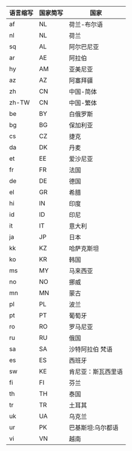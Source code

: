 
|  语言缩写   | 国家简写  |  国家   |
|  ----  | ----  |  ----  |
| af	| NL	|荷兰-布尔语|
| nl	| NL	|荷兰|
| sq	| AL	|阿尔巴尼亚|
| ar	| AE	|阿拉伯|
| hy	| AM	|亚美尼亚|
| az	| AZ	|阿塞拜疆|
| zh	| CN	|中国-简体|
| zh-TW	| CN	|中国-繁体|
| be	| BY	|白俄罗斯|
| bg	| BG	|保加利亚|
| cs	| CZ	|捷克|
| da	| DK	|丹麦|
| et	| EE	|爱沙尼亚|
| fr	| FR	|法国|
| de	| DE	|德国|
| el	| GR	|希腊|
| hi	| IN	|印度|
| id	| ID	|印尼|
| it	| IT	|意大利|
| ja	| JP	|日本|
| kk	| KZ	|哈萨克斯坦|
| ko	| KR	|韩国|
| ms	| MY	|马来西亚|
| no	| NO	|挪威|
| mn	| MN	|蒙古|
| pl	| PL	|波兰|
| pt	| PT	|葡萄牙|
| ro	| RO	|罗马尼亚|
| ru	| RU	|俄国|
| sa	| SA	|沙特阿拉伯 梵语|
| es	| ES	|西班牙|
| sw	| KE	|肯尼亚：斯瓦西里语|
| fi	| FI	|芬兰|
| th	| TH	|泰国|
| tr	| TR	|土耳其|
| uk	| UA	|乌克兰|
| ur	| PK	|巴基斯坦:乌尔都语|
| vi	| VN	|越南|

